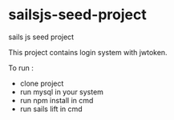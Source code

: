 # sailsjs-seed-project
sails js seed project

This project contains login system with jwtoken.

To run :
 - clone project 
 - run mysql in your system
 - run npm install in cmd 
 - run sails lift in cmd 
